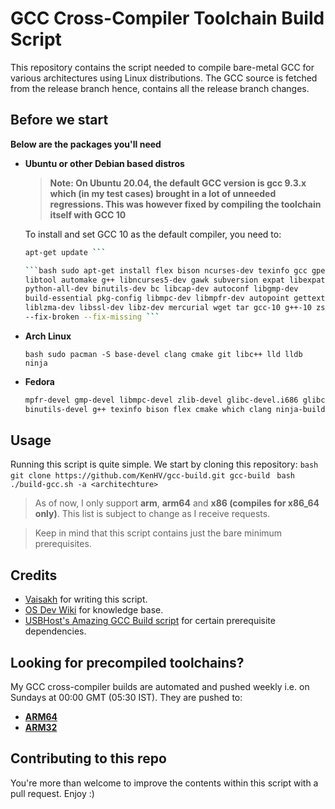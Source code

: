 # GCC Cross-Compiler Toolchain Build Script

This repository contains the script needed to compile bare-metal GCC for
various architectures using Linux distributions. The GCC source is fetched from
the release branch hence, contains all the release branch changes.

## Before we start

**Below are the packages you'll need**

- **Ubuntu or other Debian based distros**

  > **Note: On Ubuntu 20.04, the default GCC version is gcc 9.3.x which (in my
  > test cases) brought in a lot of unneeded regressions. This was however
  > fixed by compiling the toolchain itself with GCC 10**

  To install and set GCC 10 as the default compiler, you need to:

  ````bash sudo add-apt-repository ppa:ubuntu-toolchain-r/test -y && sudo
  apt-get update ```

  ```bash sudo apt-get install flex bison ncurses-dev texinfo gcc gperf patch
  libtool automake g++ libncurses5-dev gawk subversion expat libexpat1-dev
  python-all-dev binutils-dev bc libcap-dev autoconf libgmp-dev
  build-essential pkg-config libmpc-dev libmpfr-dev autopoint gettext txt2man
  liblzma-dev libssl-dev libz-dev mercurial wget tar gcc-10 g++-10 zstd
  --fix-broken --fix-missing ```

  ````

- **Arch Linux**

  `bash sudo pacman -S base-devel clang cmake git libc++ lld lldb ninja `

- **Fedora**

  ````bash sudo dnf groupinstall "Development tools" sudo dnf install
  mpfr-devel gmp-devel libmpc-devel zlib-devel glibc-devel.i686 glibc-devel
  binutils-devel g++ texinfo bison flex cmake which clang ninja-build lld ```
  ````

## Usage

Running this script is quite simple. We start by cloning this repository:
`bash git clone https://github.com/KenHV/gcc-build.git gcc-build `
`bash ./build-gcc.sh -a <architechture> `

> As of now, I only support **arm**, **arm64** and **x86 (compiles for x86_64
> only)**. This list is subject to change as I receive requests.

> Keep in mind that this script contains just the bare minimum prerequisites.

## Credits

- [Vaisakh](https://github.com/mvaisakh/) for writing this script.
- [OS Dev Wiki](https://wiki.osdev.org) for knowledge base.
- [USBHost's Amazing GCC Build
  script](https://github.com/USBhost/build-tools-gcc) for certain prerequisite
  dependencies.

## Looking for precompiled toolchains?

My GCC cross-compiler builds are automated and pushed weekly i.e. on Sundays
at 00:00 GMT (05:30 IST). They are pushed to:

- **[ARM64](https://github.com/KenHV/gcc-arm64)**
- **[ARM32](https://github.com/KenHV/gcc-arm)**

## Contributing to this repo

You're more than welcome to improve the contents within this script with a pull
request. Enjoy :)
